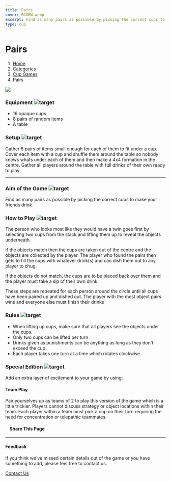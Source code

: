 ```yaml
---
title: Pairs
cover: BGGBW.webp
excerpt: Find as many pairs as possible by picking the correct cups to make your friends drink.
type: cup
---
```


# Pairs

1.  [Home](/)
2.  [Categories](GameCategories)
3.  [Cup Games](GameCategories/CupGames)
4.  Pairs

![](images/pairs.webp)

### Equipment ![target](images/liquor.webp)

-   16 opaque cups
-   8 pairs of random items
-   A table

### Setup ![target](images/settings.webp)

Gather 8 pairs of items small enough for each of them to fit under a cup. Cover each item with a cup and shuffle them around the table so nobody knows whats under each of them and then make a 4x4 formation in the centre. Gather all players around the table with full drinks of their own ready to play.

* * *

### Aim of the Game ![target](images/target.webp)

Find as many pairs as possible by picking the correct cups to make your friends drink.

### How to Play ![target](images/question.webp)

The person who looks most like they would have a twin goes first by selecting two cups from the stack and lifting them up to reveal the objects underneath.

If the objects match then the cups are taken out of the centre and the objects are collected by the player. The player who found the pairs then gets to fill the cups with whatever drink(s) and can dish them out to any player to chug.

If the objects do not match, the cups are to be placed back over them and the player must take a sip of their own drink.

These steps are repeated for each person around the circle until all cups have been paired up and dished out. The player with the most object pairs wins and everyone else must finish their drinks

### Rules ![target](images/rules.webp)

-   When lifting up cups, make sure that all players see the objects under the cups.
-   Only two cups can be lifted per turn
-   Drinks given as punishments can be anything as long as they don't exceed the cup
-   Each player takes one turn at a time which rotates clockwise

### Special Edition ![target](images/special.webp)

Add an extra layer of excitement to your game by using:

#### **Team Play**

Pair yourselves up as teams of 2 to play this version of the game which is a little trickier. Players cannot discuss strategy or object locations within their team. Each player within a team must pick a cup on their turn requiring the need for concentration or telepathic teammates.

####     Share This Page

[](https://www.facebook.com/sharer/sharer.php?u=beergogglegames.co.uk/GameCategories/CupGames/pairs)[](https://www.instagram.com/direct/new/)[](https://twitter.com/intent/tweet?url=beergogglegames.co.uk/GameCategories/CupGames/pairs)

* * *

#### Feedback

If you think we've missed certain details out of the game or you have something to add, please feel free to contact us.

  
  
  
[Contact Us](contact)
